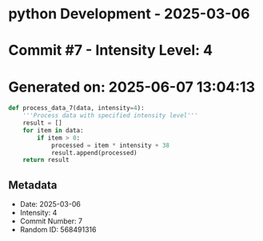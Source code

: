 ﻿# python Development - 2025-03-06
# Commit #7 - Intensity Level: 4
# Generated on: 2025-06-07 13:04:13
```python
def process_data_7(data, intensity=4):
    '''Process data with specified intensity level'''
    result = []
    for item in data:
        if item > 0:
            processed = item * intensity + 38
            result.append(processed)
    return result
```
## Metadata
- Date: 2025-03-06
- Intensity: 4
- Commit Number: 7
- Random ID: 568491316
